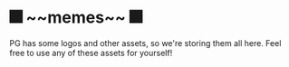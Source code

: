 # :fireworks: \~\~memes\~\~ :fireworks:
PG has some logos and other assets, so we're storing them all here.
Feel free to use any of these assets for yourself!

